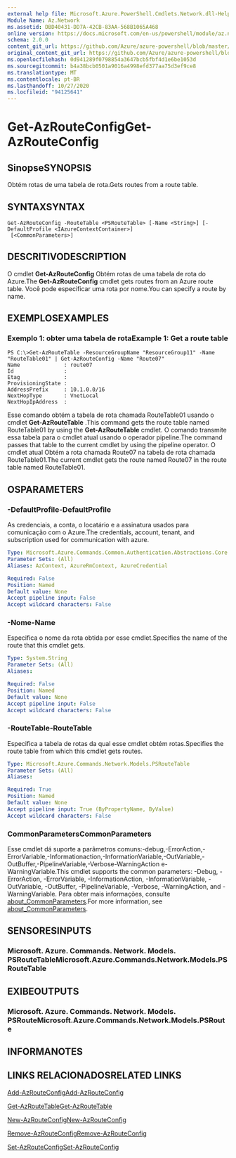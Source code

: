 ```yaml
---
external help file: Microsoft.Azure.PowerShell.Cmdlets.Network.dll-Help.xml
Module Name: Az.Network
ms.assetid: DBD40431-DD7A-42CB-83AA-568B1065A468
online version: https://docs.microsoft.com/en-us/powershell/module/az.network/get-azrouteconfig
schema: 2.0.0
content_git_url: https://github.com/Azure/azure-powershell/blob/master/src/Network/Network/help/Get-AzRouteConfig.md
original_content_git_url: https://github.com/Azure/azure-powershell/blob/master/src/Network/Network/help/Get-AzRouteConfig.md
ms.openlocfilehash: 0d941289f0798854a3647bcb5fbf4d1e6be1053d
ms.sourcegitcommit: b4a38bcb0501a9016a4998efd377aa75d3ef9ce8
ms.translationtype: MT
ms.contentlocale: pt-BR
ms.lasthandoff: 10/27/2020
ms.locfileid: "94125641"
---
```

# <span data-ttu-id="fe3bd-101">Get-AzRouteConfig</span><span class="sxs-lookup"><span data-stu-id="fe3bd-101">Get-AzRouteConfig</span></span>

## <span data-ttu-id="fe3bd-102">Sinopse</span><span class="sxs-lookup"><span data-stu-id="fe3bd-102">SYNOPSIS</span></span>
<span data-ttu-id="fe3bd-103">Obtém rotas de uma tabela de rota.</span><span class="sxs-lookup"><span data-stu-id="fe3bd-103">Gets routes from a route table.</span></span>

## <span data-ttu-id="fe3bd-104">SYNTAX</span><span class="sxs-lookup"><span data-stu-id="fe3bd-104">SYNTAX</span></span>

```
Get-AzRouteConfig -RouteTable <PSRouteTable> [-Name <String>] [-DefaultProfile <IAzureContextContainer>]
 [<CommonParameters>]
```

## <span data-ttu-id="fe3bd-105">DESCRITIVO</span><span class="sxs-lookup"><span data-stu-id="fe3bd-105">DESCRIPTION</span></span>
<span data-ttu-id="fe3bd-106">O cmdlet **Get-AzRouteConfig** Obtém rotas de uma tabela de rota do Azure.</span><span class="sxs-lookup"><span data-stu-id="fe3bd-106">The **Get-AzRouteConfig** cmdlet gets routes from an Azure route table.</span></span>
<span data-ttu-id="fe3bd-107">Você pode especificar uma rota por nome.</span><span class="sxs-lookup"><span data-stu-id="fe3bd-107">You can specify a route by name.</span></span>

## <span data-ttu-id="fe3bd-108">EXEMPLOS</span><span class="sxs-lookup"><span data-stu-id="fe3bd-108">EXAMPLES</span></span>

### <span data-ttu-id="fe3bd-109">Exemplo 1: obter uma tabela de rota</span><span class="sxs-lookup"><span data-stu-id="fe3bd-109">Example 1: Get a route table</span></span>
```
PS C:\>Get-AzRouteTable -ResourceGroupName "ResourceGroup11" -Name "RouteTable01" | Get-AzRouteConfig -Name "Route07"
Name              : route07
Id                : 
Etag              : 
ProvisioningState : 
AddressPrefix     : 10.1.0.0/16
NextHopType       : VnetLocal
NextHopIpAddress  :
```

<span data-ttu-id="fe3bd-110">Esse comando obtém a tabela de rota chamada RouteTable01 usando o cmdlet **Get-AzRouteTable** .</span><span class="sxs-lookup"><span data-stu-id="fe3bd-110">This command gets the route table named RouteTable01 by using the **Get-AzRouteTable** cmdlet.</span></span>
<span data-ttu-id="fe3bd-111">O comando transmite essa tabela para o cmdlet atual usando o operador pipeline.</span><span class="sxs-lookup"><span data-stu-id="fe3bd-111">The command passes that table to the current cmdlet by using the pipeline operator.</span></span>
<span data-ttu-id="fe3bd-112">O cmdlet atual Obtém a rota chamada Route07 na tabela de rota chamada RouteTable01.</span><span class="sxs-lookup"><span data-stu-id="fe3bd-112">The current cmdlet gets the route named Route07 in the route table named RouteTable01.</span></span>

## <span data-ttu-id="fe3bd-113">OS</span><span class="sxs-lookup"><span data-stu-id="fe3bd-113">PARAMETERS</span></span>

### <span data-ttu-id="fe3bd-114">-DefaultProfile</span><span class="sxs-lookup"><span data-stu-id="fe3bd-114">-DefaultProfile</span></span>
<span data-ttu-id="fe3bd-115">As credenciais, a conta, o locatário e a assinatura usados para comunicação com o Azure.</span><span class="sxs-lookup"><span data-stu-id="fe3bd-115">The credentials, account, tenant, and subscription used for communication with azure.</span></span>

```yaml
Type: Microsoft.Azure.Commands.Common.Authentication.Abstractions.Core.IAzureContextContainer
Parameter Sets: (All)
Aliases: AzContext, AzureRmContext, AzureCredential

Required: False
Position: Named
Default value: None
Accept pipeline input: False
Accept wildcard characters: False
```

### <span data-ttu-id="fe3bd-116">-Nome</span><span class="sxs-lookup"><span data-stu-id="fe3bd-116">-Name</span></span>
<span data-ttu-id="fe3bd-117">Especifica o nome da rota obtida por esse cmdlet.</span><span class="sxs-lookup"><span data-stu-id="fe3bd-117">Specifies the name of the route that this cmdlet gets.</span></span>

```yaml
Type: System.String
Parameter Sets: (All)
Aliases:

Required: False
Position: Named
Default value: None
Accept pipeline input: False
Accept wildcard characters: False
```

### <span data-ttu-id="fe3bd-118">-RouteTable</span><span class="sxs-lookup"><span data-stu-id="fe3bd-118">-RouteTable</span></span>
<span data-ttu-id="fe3bd-119">Especifica a tabela de rotas da qual esse cmdlet obtém rotas.</span><span class="sxs-lookup"><span data-stu-id="fe3bd-119">Specifies the route table from which this cmdlet gets routes.</span></span>

```yaml
Type: Microsoft.Azure.Commands.Network.Models.PSRouteTable
Parameter Sets: (All)
Aliases:

Required: True
Position: Named
Default value: None
Accept pipeline input: True (ByPropertyName, ByValue)
Accept wildcard characters: False
```

### <span data-ttu-id="fe3bd-120">CommonParameters</span><span class="sxs-lookup"><span data-stu-id="fe3bd-120">CommonParameters</span></span>
<span data-ttu-id="fe3bd-121">Esse cmdlet dá suporte a parâmetros comuns:-debug,-ErrorAction,-ErrorVariable,-Informationaction,-InformationVariable,-OutVariable,-OutBuffer,-PipelineVariable,-Verbose-WarningAction e-WarningVariable.</span><span class="sxs-lookup"><span data-stu-id="fe3bd-121">This cmdlet supports the common parameters: -Debug, -ErrorAction, -ErrorVariable, -InformationAction, -InformationVariable, -OutVariable, -OutBuffer, -PipelineVariable, -Verbose, -WarningAction, and -WarningVariable.</span></span> <span data-ttu-id="fe3bd-122">Para obter mais informações, consulte [about_CommonParameters](http://go.microsoft.com/fwlink/?LinkID=113216).</span><span class="sxs-lookup"><span data-stu-id="fe3bd-122">For more information, see [about_CommonParameters](http://go.microsoft.com/fwlink/?LinkID=113216).</span></span>

## <span data-ttu-id="fe3bd-123">SENSORES</span><span class="sxs-lookup"><span data-stu-id="fe3bd-123">INPUTS</span></span>

### <span data-ttu-id="fe3bd-124">Microsoft. Azure. Commands. Network. Models. PSRouteTable</span><span class="sxs-lookup"><span data-stu-id="fe3bd-124">Microsoft.Azure.Commands.Network.Models.PSRouteTable</span></span>

## <span data-ttu-id="fe3bd-125">EXIBE</span><span class="sxs-lookup"><span data-stu-id="fe3bd-125">OUTPUTS</span></span>

### <span data-ttu-id="fe3bd-126">Microsoft. Azure. Commands. Network. Models. PSRoute</span><span class="sxs-lookup"><span data-stu-id="fe3bd-126">Microsoft.Azure.Commands.Network.Models.PSRoute</span></span>

## <span data-ttu-id="fe3bd-127">INFORMA</span><span class="sxs-lookup"><span data-stu-id="fe3bd-127">NOTES</span></span>

## <span data-ttu-id="fe3bd-128">LINKS RELACIONADOS</span><span class="sxs-lookup"><span data-stu-id="fe3bd-128">RELATED LINKS</span></span>

[<span data-ttu-id="fe3bd-129">Add-AzRouteConfig</span><span class="sxs-lookup"><span data-stu-id="fe3bd-129">Add-AzRouteConfig</span></span>](./Add-AzRouteConfig.md)

[<span data-ttu-id="fe3bd-130">Get-AzRouteTable</span><span class="sxs-lookup"><span data-stu-id="fe3bd-130">Get-AzRouteTable</span></span>](./Get-AzRouteTable.md)

[<span data-ttu-id="fe3bd-131">New-AzRouteConfig</span><span class="sxs-lookup"><span data-stu-id="fe3bd-131">New-AzRouteConfig</span></span>](./New-AzRouteConfig.md)

[<span data-ttu-id="fe3bd-132">Remove-AzRouteConfig</span><span class="sxs-lookup"><span data-stu-id="fe3bd-132">Remove-AzRouteConfig</span></span>](./Remove-AzRouteConfig.md)

[<span data-ttu-id="fe3bd-133">Set-AzRouteConfig</span><span class="sxs-lookup"><span data-stu-id="fe3bd-133">Set-AzRouteConfig</span></span>](./Set-AzRouteConfig.md)


